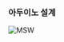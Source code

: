 ### 아두이노 설계
![MSW](https://s3.us-west-2.amazonaws.com/secure.notion-static.com/a4e2db86-eb09-4a9a-a62e-58c0573ec748/Untitled.png?X-Amz-Algorithm=AWS4-HMAC-SHA256&X-Amz-Content-Sha256=UNSIGNED-PAYLOAD&X-Amz-Credential=AKIAT73L2G45EIPT3X45%2F20221021%2Fus-west-2%2Fs3%2Faws4_request&X-Amz-Date=20221021T004151Z&X-Amz-Expires=86400&X-Amz-Signature=4f3507c8ecf860268680280d46dd782e002c7b53c36801fb978fa9d3a9fa9c8b&X-Amz-SignedHeaders=host&response-content-disposition=filename%20%3D%22Untitled.png%22&x-id=GetObject)